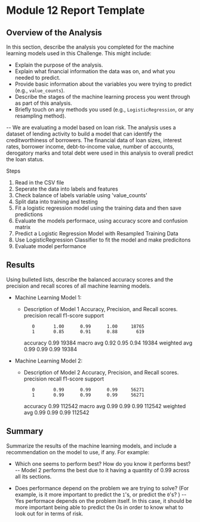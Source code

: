 # Module 12 Report Template

## Overview of the Analysis

In this section, describe the analysis you completed for the machine learning models used in this Challenge. This might include:

* Explain the purpose of the analysis.
* Explain what financial information the data was on, and what you needed to predict.
* Provide basic information about the variables you were trying to predict (e.g., `value_counts`).
* Describe the stages of the machine learning process you went through as part of this analysis.
* Briefly touch on any methods you used (e.g., `LogisticRegression`, or any resampling method).

-- We are evaluating a model based on loan risk. The analysis uses a dataset of lending activity to build a model that can identify the creditworthiness of borrowers. The financial data of loan sizes, interest rates, borrower income, debt-to-income value, number of accounts, derogatory marks and total debt were used in this analysis to overall predict the loan status. 

Steps
1. Read in the CSV file
2. Seperate the data into labels and features
3. Check balance of labels variable using 'value_counts'
4. Split data into training and testing
5. Fit a logistic regression model using the training data and then save predictions
6. Evaluate the models performace, using accuracy score and confusion matrix
7. Predict a Logistic Regression Model with Resampled Training Data
8. Use LogisticRegression Classifier to fit the model and make predicitons
9. Evaluate model performance


## Results

Using bulleted lists, describe the balanced accuracy scores and the precision and recall scores of all machine learning models.

* Machine Learning Model 1:
  * Description of Model 1 Accuracy, Precision, and Recall scores.
                 precision    recall  f1-score   support

           0       1.00      0.99      1.00     18765
           1       0.85      0.91      0.88       619

    accuracy                           0.99     19384
   macro avg       0.92      0.95      0.94     19384
weighted avg       0.99      0.99      0.99     19384


* Machine Learning Model 2:
  * Description of Model 2 Accuracy, Precision, and Recall scores.
                precision    recall  f1-score   support

           0       0.99      0.99      0.99     56271
           1       0.99      0.99      0.99     56271

    accuracy                           0.99    112542
   macro avg       0.99      0.99      0.99    112542
weighted avg       0.99      0.99      0.99    112542

## Summary

Summarize the results of the machine learning models, and include a recommendation on the model to use, if any. For example:
* Which one seems to perform best? How do you know it performs best?
-- Model 2 performs the best due to it having a quantity of 0.99 across all its sections.

* Does performance depend on the problem we are trying to solve? (For example, is it more important to predict the `1`'s, or predict the `0`'s? )
-- Yes performace depends on the problem itself. In this case, it should be more important being able to predict the 0s in order to know what to look out for in terms of risk.
